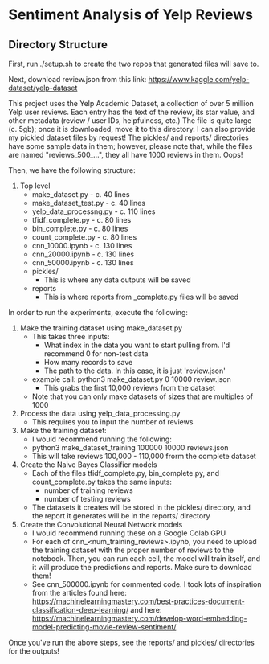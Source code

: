 # Sentiment Analysis of Yelp Reviews

## Directory Structure

First, run ./setup.sh to create the two repos that generated files will save to. 

Next, download review.json from this link:
https://www.kaggle.com/yelp-dataset/yelp-dataset

This project uses the Yelp Academic Dataset, a collection of over 5 million Yelp user reviews. Each
entry has the text of the review, its star value, and other metadata (review / user IDs, helpfulness, etc.)
The file is quite large (c. 5gb); once it is downloaded, move it to this directory. I can also provide my pickled
dataset files by request! The pickles/ and reports/ directories have some sample data in them; however, please note
that, while the files are named "reviews_500_...", they all have 1000 reviews in them. Oops!

Then, we have the following structure:
1. Top level
	- make_dataset.py - c. 40 lines
	- make_dataset_test.py - c. 40 lines
	- yelp_data_processng.py - c. 110 lines
	- tfidf_complete.py - c. 80 lines
	- bin_complete.py - c. 80 lines 
	- count_complete.py - c. 80 lines
	- cnn_10000.ipynb - c. 130 lines
	- cnn_20000.ipynb - c. 130 lines
	- cnn_50000.ipynb - c. 130 lines
	- pickles/
		* This is where any data outputs will be saved
	- reports
		* This is where reports from <x>\_complete.py files will be saved

In order to run the experiments, execute the following:
1. Make the training dataset using make\_dataset.py
	- This takes three inputs: 
		* What index in the data you want to start pulling from. I'd recommend 0 for non-test data
		* How many records to save
		* The path to the data. In this case, it is just 'review.json'
	- example call: python3 make_dataset.py 0 10000 review.json
		* This grabs the first 10,000 reviews from the dataset
	- Note that you can only make datasets of sizes that are multiples of 1000
2. Process the data using yelp_data_processing.py
	- This requires you to input the number of reviews
3. Make the training dataset:
	- I would recommend running the following:
	- python3 make_dataset_training 100000 10000 reviews.json
	- This will take reviews 100,000 - 110,000 frorm the complete dataset
3. Create the Naive Bayes Classifier models
	- Each of the files tfidf_complete.py, bin_complete.py, and count_complete.py takes
	the same inputs:
		- number of training reviews
		- number of testing reviews
	- The datasets it creates will be stored in the pickles/ directory, and the report it generates
	will be in the reports/ directory
4. Create the Convolutional Neural Network models
	- I would recommend running these on a Google Colab GPU
	- For each of cnn_<num_training_reviews>.ipynb, you need to upload the training dataset with the 
	proper number of reviews to the notebook. Then, you can run each cell, the model will train itself,
	and it will produce the predictions and reports. Make sure to download them!
	- See cnn_500000.ipynb for commented code. I took lots of inspiration from the articles found
	here: https://machinelearningmastery.com/best-practices-document-classification-deep-learning/
	and here: https://machinelearningmastery.com/develop-word-embedding-model-predicting-movie-review-sentiment/

Once you've run the above steps, see the reports/ and pickles/ directories for the outputs!
		 
